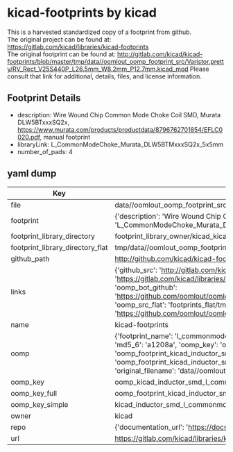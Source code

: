 # kicad-footprints by kicad  
This is a harvested standardized copy of a footprint from github.  
The original project can be found at:  
https://gitlab.com/kicad/libraries/kicad-footprints  
The original footprint can be found at:
http://gitlab.com/kicad/kicad-footprints/blob/master/tmp/data//oomlout_oomp_footprint_src/Varistor.pretty/RV_Rect_V25S440P_L26.5mm_W8.2mm_P12.7mm.kicad_mod
Please consult that link for additional, details, files, and license information.  
## Footprint Details
* description: Wire Wound Chip Common Mode Choke Coil SMD, Murata DLW5BTxxxSQ2x, https://www.murata.com/products/productdata/8796762701854/EFLC0020.pdf, manual footprint  
* libraryLink: L_CommonModeChoke_Murata_DLW5BTMxxxSQ2x_5x5mm  
* number_of_pads: 4  
## yaml dump  
| Key | Value |  
| --- | --- |  
| file | data//oomlout_oomp_footprint_src/kicad-footprints/Inductor_SMD.pretty/L_CommonModeChoke_Murata_DLW5BTMxxxSQ2x_5x5mm.kicad_mod |  
| footprint | {'description': 'Wire Wound Chip Common Mode Choke Coil SMD, Murata DLW5BTxxxSQ2x, https://www.murata.com/products/productdata/8796762701854/EFLC0020.pdf, manual footprint', 'libraryLink': 'L_CommonModeChoke_Murata_DLW5BTMxxxSQ2x_5x5mm', 'number_of_pads': 4} |  
| footprint_library_directory | footprint_library_owner/kicad_kicad-footprints/ |  
| footprint_library_directory_flat | tmp/data//oomlout_oomp_footprint_src/footprints_flat/kicad_inductor_smd_l_commonmodechoke_murata_dlw5btmxxxsq2x_5x5mm/working |  
| github_path | http://github.com/kicad/kicad-footprints/blob/master/tmp/data//oomlout_oomp_footprint_src/Inductor_SMD.pretty/L_CommonModeChoke_Murata_DLW5BTMxxxSQ2x_5x5mm.kicad_mod |  
| links | {'github_src': 'http://gitlab.com/kicad/kicad-footprints/blob/master/tmp/data//oomlout_oomp_footprint_src/Varistor.pretty/RV_Rect_V25S440P_L26.5mm_W8.2mm_P12.7mm.kicad_mod', 'github_src_repo': 'https://gitlab.com/kicad/libraries/kicad-footprints', 'oomp_bot': 'tmp/data//oomlout_oomp_footprint_src/footprints/kicad_inductor_smd_l_commonmodechoke_murata_dlw5btmxxxsq2x_5x5mm/working', 'oomp_bot_github': 'https://github.com/oomlout/oomlout_oomp_footprint_bot/tree/main/tmp/data//oomlout_oomp_footprint_src/footprints/kicad_inductor_smd_l_commonmodechoke_murata_dlw5btmxxxsq2x_5x5mm/working', 'oomp_src_flat': 'footprints_flat/tmp/data//oomlout_oomp_footprint_src/footprints_flat/kicad_inductor_smd_l_commonmodechoke_murata_dlw5btmxxxsq2x_5x5mm/working', 'oomp_src_flat_github': 'https://github.com/oomlout/oomlout_oomp_footprint_src/tree/main/tmp/data//oomlout_oomp_footprint_src/footprints_flat/kicad_inductor_smd_l_commonmodechoke_murata_dlw5btmxxxsq2x_5x5mm/working'} |  
| name | kicad-footprints |  
| oomp | {'footprint_name': 'l_commonmodechoke_murata_dlw5btmxxxsq2x_5x5mm', 'library_name': 'inductor_smd', 'md5': 'a1208a619f924658d7d7602c38ffa7d1', 'md5_10': 'a1208a619f', 'md5_5': 'a1208', 'md5_6': 'a1208a', 'oomp_key': 'oomp_kicad_inductor_smd_l_commonmodechoke_murata_dlw5btmxxxsq2x_5x5mm', 'oomp_key_extra': 'oomp_footprint_kicad_inductor_smd_l_commonmodechoke_murata_dlw5btmxxxsq2x_5x5mm', 'oomp_key_full': 'oomp_footprint_kicad_inductor_smd_l_commonmodechoke_murata_dlw5btmxxxsq2x_5x5mm_a1208a', 'oomp_key_simple': 'kicad_inductor_smd_l_commonmodechoke_murata_dlw5btmxxxsq2x_5x5mm', 'original_filename': 'data//oomlout_oomp_footprint_src/kicad-footprints/Inductor_SMD.pretty/L_CommonModeChoke_Murata_DLW5BTMxxxSQ2x_5x5mm.kicad_mod', 'owner_name': 'kicad'} |  
| oomp_key | oomp_kicad_inductor_smd_l_commonmodechoke_murata_dlw5btmxxxsq2x_5x5mm |  
| oomp_key_full | oomp_footprint_kicad_inductor_smd_l_commonmodechoke_murata_dlw5btmxxxsq2x_5x5mm |  
| oomp_key_simple | kicad_inductor_smd_l_commonmodechoke_murata_dlw5btmxxxsq2x_5x5mm |  
| owner | kicad |  
| repo | {'documentation_url': 'https://docs.github.com/rest/repos/repos#get-a-repository', 'message': 'Not Found'} |  
| url | https://gitlab.com/kicad/libraries/kicad-footprints |  


